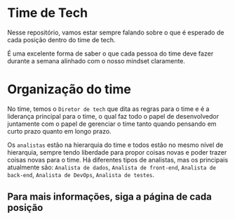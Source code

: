# Time de Tech

Nesse repositório, vamos estar sempre falando sobre o que é esperado de cada posição dentro do time de tech.

É uma excelente forma de saber o que cada pessoa do time deve fazer durante a semana alinhado com o nosso mindset claramente.


# Organização do time

No time, temos o ``Diretor de tech`` que dita as regras para o time e é a liderança principal para o time, o qual faz todo o papel de desenvolvedor
juntamente com o papel de gerenciar o time tanto quando pensando em curto prazo quanto em longo prazo.

Os ``analistas`` estão na hierarquia do time e todos estão no mesmo nível de hierarquia, sempre tendo liberdade para propor coisas novas e poder trazer coisas novas para o time.
Há diferentes tipos de analistas, mas os principais atualmente são: ``Analista de dados``, ``Analista de front-end``, ``Analista de back-end``, ``Analista de DevOps``, ``Analista de testes``.

## Para mais informações, siga a página de cada posição